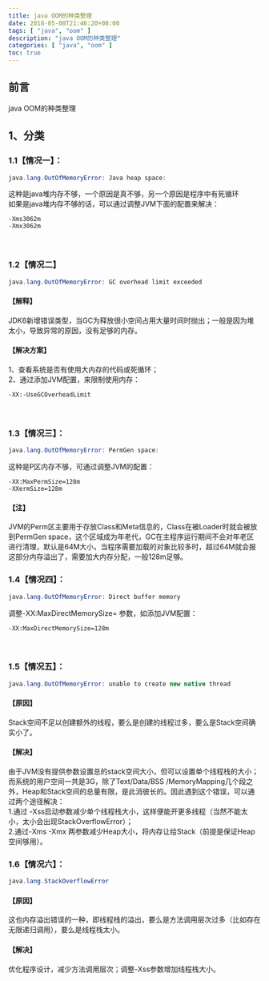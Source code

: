 ```yaml
---
title: java OOM的种类整理
date: 2018-05-08T21:46:20+08:00
tags: [ "java", "oom" ] 
description: "java OOM的种类整理"
categories: [ "java", "oom" ]
toc: true
---
```


## 前言
java OOM的种类整理

## 1、分类
### 1.1【情况一】： 
```java
java.lang.OutOfMemoryError: Java heap space:
```
这种是java堆内存不够，一个原因是真不够，另一个原因是程序中有死循环  
如果是java堆内存不够的话，可以通过调整JVM下面的配置来解决： 
```
-Xms3062m
-Xmx3062m
```
　　 
### 1.2【情况二】 
```java
java.lang.OutOfMemoryError: GC overhead limit exceeded
```

#### 【解释】
JDK6新增错误类型，当GC为释放很小空间占用大量时间时抛出；一般是因为堆太小，导致异常的原因，没有足够的内存。   

#### 【解决方案】
1、查看系统是否有使用大内存的代码或死循环；     
2、通过添加JVM配置，来限制使用内存： 
```
-XX:-UseGCOverheadLimit
```
　　 
### 1.3【情况三】： 
```java
java.lang.OutOfMemoryError: PermGen space:
```
这种是P区内存不够，可通过调整JVM的配置： 
```
-XX:MaxPermSize=128m
-XXermSize=128m
```
####  【注】 
JVM的Perm区主要用于存放Class和Meta信息的，Class在被Loader时就会被放到PermGen space，这个区域成为年老代，GC在主程序运行期间不会对年老区进行清理，默认是64M大小，当程序需要加载的对象比较多时，超过64M就会报这部分内存溢出了，需要加大内存分配，一般128m足够。 
　　 
### 1.4【情况四】： 
```java
java.lang.OutOfMemoryError: Direct buffer memory 
```
调整-XX:MaxDirectMemorySize= 参数，如添加JVM配置： 
```
-XX:MaxDirectMemorySize=128m
```
　　 
### 1.5【情况五】： 
```java
java.lang.OutOfMemoryError: unable to create new native thread 
```
#### 【原因】
Stack空间不足以创建额外的线程，要么是创建的线程过多，要么是Stack空间确实小了。 
#### 【解决】
由于JVM没有提供参数设置总的stack空间大小，但可以设置单个线程栈的大小；而系统的用户空间一共是3G，除了Text/Data/BSS /MemoryMapping几个段之外，Heap和Stack空间的总量有限，是此消彼长的。因此遇到这个错误，可以通过两个途径解决：   
1.通过 -Xss启动参数减少单个线程栈大小，这样便能开更多线程（当然不能太小，太小会出现StackOverflowError）；   
2.通过-Xms -Xmx 两参数减少Heap大小，将内存让给Stack（前提是保证Heap空间够用）。 
　　 
### 1.6【情况六】：
```java 
java.lang.StackOverflowError 
```
#### 【原因】
这也内存溢出错误的一种，即线程栈的溢出，要么是方法调用层次过多（比如存在无限递归调用），要么是线程栈太小。 
#### 【解决】
优化程序设计，减少方法调用层次；调整-Xss参数增加线程栈大小。